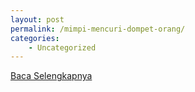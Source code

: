 ```yaml
---
layout: post
permalink: /mimpi-mencuri-dompet-orang/
categories:
    - Uncategorized
---
```


[Baca Selengkapnya](/08)